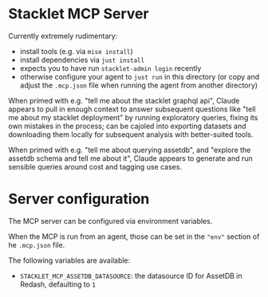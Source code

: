 # Stacklet MCP Server

Currently extremely rudimentary:
* install tools (e.g. via `mise install`)
* install dependencies via `just install`
* expects you to have run `stacklet-admin login` recently
* otherwise configure your agent to `just run` in this directory (or copy and adjust the `.mcp.json` file when running the agent from another directory)

When primed with e.g. "tell me about the stacklet graphql api", Claude appears to pull in enough context to answer subsequent questions like "tell me about my stacklet deployment" by running exploratory queries, fixing its own mistakes in the process; can be cajoled into exporting datasets and downloading them locally for subsequent analysis with better-suited tools.

When primed with e.g. "tell me about querying assetdb", and "explore the assetdb schema and tell me about it", Claude appears to generate and run sensible queries around cost and tagging use cases.


# Server configuration

The MCP server can be configured via environment variables.

When the MCP is run from an agent, those can be set in the `"env"` section of
he `.mcp.json` file.

The following variables are available:

- `STACKLET_MCP_ASSETDB_DATASOURCE`: the datasource ID for AssetDB in Redash, defaulting to `1`
